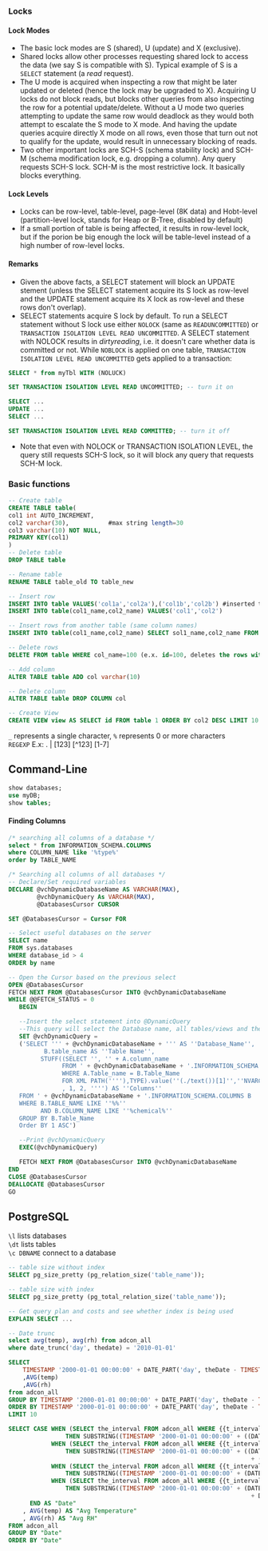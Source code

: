 ### Locks
#### Lock Modes
- The basic lock modes are S (shared), U (update) and X (exclusive). 
- Shared locks allow other processes requesting shared lock to access the data (we say S is compatible with S). Typical example of S is a `SELECT` statement (a *read* request). 
- The U mode is acquired when inspecting a row that might be later updated or deleted (hence the lock may be upgraded to X). Acquiring U locks do not block reads, but blocks other queries from also inspecting the row for a potential update/delete. Without a U mode two queries attempting to update the same row would deadlock as they would both attempt to escalate the S mode to X mode. And having the update queries acquire directly X mode on all rows, even those that turn out not to qualify for the update, would result in unnecessary blocking of reads.
- Two other important locks are SCH-S (schema stability lock) and SCH-M (schema modification lock, e.g. dropping a column). Any query requests SCH-S lock. SCH-M is the most restrictive lock. It basically blocks everything.
#### Lock Levels
- Locks can be row-level, table-level, page-level (8K data) and Hobt-level (partition-level lock, stands for Heap or B-Tree, disabled by default)
- If a small portion of table is being affected, it results in row-level lock, but if the porion be big enough the lock will be table-level instead of a high number of row-level locks.
#### Remarks
- Given the above facts, a SELECT statement will block an UPDATE stement (unless the SELECT statement acquire its S lock as row-level and the UPDATE statement acquire its X lock as row-level and these rows don't overlap). 
- SELECT statements acquire S lock by default. To run a SELECT statement without S lock use either `NOLOCK` (same as `READUNCOMMITTED`) or `TRANSACTION ISOLATION LEVEL READ UNCOMMITTED`. A SELECT statement with NOLOCK results in *dirtyreading*, i.e. it doesn't care whether data is committed or not. While `NOBLOCK` is applied on one table, `TRANSACTION ISOLATION LEVEL READ UNCOMMITTED` gets applied to a transaction:
```SQL
SELECT * from myTbl WITH (NOLUCK)
```
```SQL
SET TRANSACTION ISOLATION LEVEL READ UNCOMMITTED; -- turn it on

SELECT ... 
UPDATE ...
SELECT ...

SET TRANSACTION ISOLATION LEVEL READ COMMITTED; -- turn it off
```
* Note that even with NOLOCK or TRANSACTION ISOLATION LEVEL, the query still requests SCH-S lock, so it will block any query that requests SCH-M lock.

### Basic functions
````SQL
-- Create table
CREATE TABLE table(
col1 int AUTO_INCREMENT,
col2 varchar(30),           #max string length=30
col3 varchar(10) NOT NULL,
PRIMARY KEY(col1)
)
-- Delete table
DROP TABLE table

-- Rename table
RENAME TABLE table_old TO table_new

-- Insert row
INSERT INTO table VALUES('col1a','col2a'),('col1b','col2b') #inserted two rows
INSERT INTO table(col1_name,col2_name) VALUES('col1','col2')

-- Insert rows from another table (same column names)
INSERT INTO table(col1_name,col2_name) SELECT sol1_name,col2_name FROM table2 WHERE ...

-- Delete rows
DELETE FROM table WHERE col_name=100 (e.x. id=100, deletes the rows with id=100)

-- Add column
ALTER TABLE table ADD col varchar(10)

-- Delete column
ALTER TABLE table DROP COLUMN col

-- Create View
CREATE VIEW view AS SELECT id FROM table 1 ORDER BY col2 DESC LIMIT 10
 ````
`_` represents a single character, `%` represents 0 or more characters  
`REGEXP`  E.x: . | [123] [^123] [1-7]  


## Command-Line
```SQL
show databases;
use myDB;
show tables;
````

#### Finding Columns
````SQL
/* searching all columns of a database */
select * from INFORMATION_SCHEMA.COLUMNS
where COLUMN_NAME like '%type%'
order by TABLE_NAME

/* Searching all columns of all databases */
-- Declare/Set required variables
DECLARE @vchDynamicDatabaseName AS VARCHAR(MAX),
        @vchDynamicQuery As VARCHAR(MAX),
        @DatabasesCursor CURSOR

SET @DatabasesCursor = Cursor FOR

-- Select useful databases on the server
SELECT name 
FROM sys.databases 
WHERE database_id > 4 
ORDER by name

-- Open the Cursor based on the previous select
OPEN @DatabasesCursor
FETCH NEXT FROM @DatabasesCursor INTO @vchDynamicDatabaseName
WHILE @@FETCH_STATUS = 0
   BEGIN

   --Insert the select statement into @DynamicQuery 
   --This query will select the Database name, all tables/views and their columns (in a comma delimited field)
   SET @vchDynamicQuery =
   ('SELECT ''' + @vchDynamicDatabaseName + ''' AS ''Database_Name'',
          B.table_name AS ''Table Name'',
         STUFF((SELECT '', '' + A.column_name
               FROM ' + @vchDynamicDatabaseName + '.INFORMATION_SCHEMA.COLUMNS A
               WHERE A.Table_name = B.Table_Name
               FOR XML PATH(''''),TYPE).value(''(./text())[1]'',''NVARCHAR(MAX)'')
               , 1, 2, '''') AS ''Columns''
   FROM ' + @vchDynamicDatabaseName + '.INFORMATION_SCHEMA.COLUMNS B
   WHERE B.TABLE_NAME LIKE ''%%''
         AND B.COLUMN_NAME LIKE ''%chemical%''
   GROUP BY B.Table_Name
   Order BY 1 ASC')

   --Print @vchDynamicQuery
   EXEC(@vchDynamicQuery)

   FETCH NEXT FROM @DatabasesCursor INTO @vchDynamicDatabaseName
END
CLOSE @DatabasesCursor
DEALLOCATE @DatabasesCursor
GO
````
## PostgreSQL
`\l` lists databases  
`\dt` lists tables  
`\c DBNAME` connect to a database 
````SQL
-- table size without index
SELECT pg_size_pretty (pg_relation_size('table_name'));

-- table size with index
SELECT pg_size_pretty (pg_total_relation_size('table_name'));

-- Get query plan and costs and see whether index is being used
EXPLAIN SELECT ...

-- Date trunc
select avg(temp), avg(rh) from adcon_all
where date_trunc('day', thedate) = '2010-01-01'
````
````SQL
SELECT 
    TIMESTAMP '2000-01-01 00:00:00' + DATE_PART('day', theDate - TIMESTAMP '2000-01-01 00:00:00') * INTERVAL '1 day' 
    ,AVG(temp)
    ,AVG(rh)
from adcon_all
GROUP BY TIMESTAMP '2000-01-01 00:00:00' + DATE_PART('day', theDate - TIMESTAMP '2000-01-01 00:00:00') * INTERVAL '1 day' 
ORDER BY TIMESTAMP '2000-01-01 00:00:00' + DATE_PART('day', theDate - TIMESTAMP '2000-01-01 00:00:00') * INTERVAL '1 day' 
LIMIT 10
````
````SQL
SELECT CASE WHEN (SELECT the_interval FROM adcon_all WHERE {{t_interval}}) = 'Yearly' 
                THEN SUBSTRING((TIMESTAMP '2000-01-01 00:00:00' + ((DATE_PART('year', theDate) - DATE_PART('year', TIMESTAMP '2000-01-01 00:00:00')) || ' year')::INTERVAL)::TEXT, 1, 4)
            WHEN (SELECT the_interval FROM adcon_all WHERE {{t_interval}}) = 'Monthly' 
                THEN SUBSTRING((TIMESTAMP '2000-01-01 00:00:00' + ((DATE_PART('year', theDate) - DATE_PART('year', TIMESTAMP '2000-01-01 00:00:00')) * 12 
                                                                    + (DATE_PART('month', theDate) - DATE_PART('month', TIMESTAMP '2000-01-01 00:00:00')) || ' month')::INTERVAL)::TEXT, 1, 7)
            WHEN (SELECT the_interval FROM adcon_all WHERE {{t_interval}}) = 'Daily' 
                THEN SUBSTRING((TIMESTAMP '2000-01-01 00:00:00' + (DATE_PART('day', theDate - TIMESTAMP '2000-01-01 00:00:00') || ' day')::INTERVAL)::TEXT, 1, 10)
            WHEN (SELECT the_interval FROM adcon_all WHERE {{t_interval}}) = 'Hourly' 
                THEN SUBSTRING((TIMESTAMP '2000-01-01 00:00:00' + (DATE_PART('day', theDate - TIMESTAMP '2000-01-01 00:00:00') * 24 
                                                                    + DATE_PART('hour', theDate - TIMESTAMP '2000-01-01 00:00:00') || ' hour')::INTERVAL)::TEXT, 1, 13)
      END AS "Date"
    , AVG(temp) AS "Avg Temperature"
    , AVG(rh) AS "Avg RH"
FROM adcon_all
GROUP BY "Date"
ORDER BY "Date"
````
